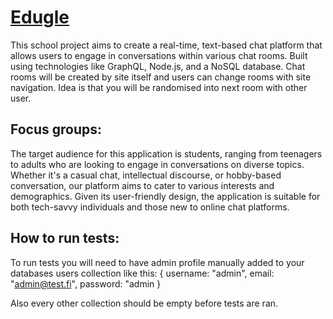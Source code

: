 # [Edugle](https://github.com/rasmushy/Edugle-frontend)

This school project aims to create a real-time, text-based chat platform that allows users to engage in conversations within various chat rooms. Built using technologies like GraphQL, Node.js, and a NoSQL database. Chat rooms will be created by site itself and users can change rooms with site navigation. Idea is that you will be randomised into next room with other user.

## Focus groups:

The target audience for this application is students, ranging from teenagers to adults who are looking to engage in conversations on diverse topics. Whether it's a casual chat, intellectual discourse, or hobby-based conversation, our platform aims to cater to various interests and demographics. Given its user-friendly design, the application is suitable for both tech-savvy individuals and those new to online chat platforms.

## How to run tests:

To run tests you will need to have admin profile manually added to your databases users collection like this:
{
username: "admin",
email: "admin@test.fi",
password: "admin
}

Also every other collection should be empty before tests are ran.
